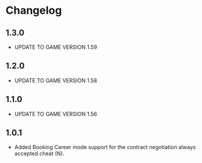 # Changelog

## 1.3.0
- UPDATE TO GAME VERSION 1.59

## 1.2.0
- UPDATE TO GAME VERSION 1.58

## 1.1.0
- UPDATE TO GAME VERSION 1.56

## 1.0.1
- Added Booking Career mode support for the contract negotiation always accepted cheat (N).